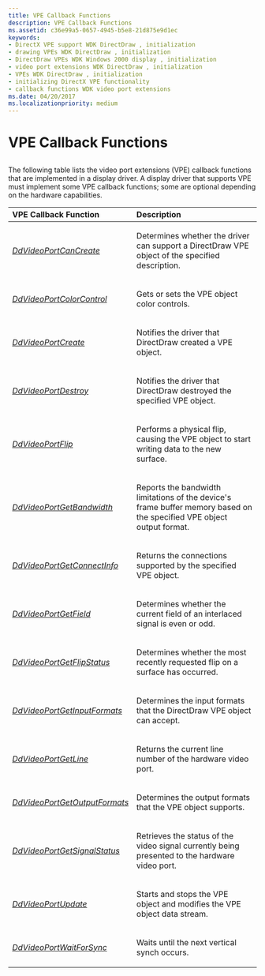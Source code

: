 ```yaml
---
title: VPE Callback Functions
description: VPE Callback Functions
ms.assetid: c36e99a5-0657-4945-b5e8-21d875e9d1ec
keywords:
- DirectX VPE support WDK DirectDraw , initialization
- drawing VPEs WDK DirectDraw , initialization
- DirectDraw VPEs WDK Windows 2000 display , initialization
- video port extensions WDK DirectDraw , initialization
- VPEs WDK DirectDraw , initialization
- initializing DirectX VPE functionality
- callback functions WDK video port extensions
ms.date: 04/20/2017
ms.localizationpriority: medium
---
```


# VPE Callback Functions


## <span id="ddk_vpe_callback_functions_gg"></span><span id="DDK_VPE_CALLBACK_FUNCTIONS_GG"></span>


The following table lists the video port extensions (VPE) callback functions that are implemented in a display driver. A display driver that supports VPE must implement some VPE callback functions; some are optional depending on the hardware capabilities.

<table>
<colgroup>
<col width="50%" />
<col width="50%" />
</colgroup>
<thead>
<tr class="header">
<th align="left">VPE Callback Function</th>
<th align="left">Description</th>
</tr>
</thead>
<tbody>
<tr class="odd">
<td align="left"><p><a href="https://docs.microsoft.com/windows/desktop/api/ddrawint/nc-ddrawint-pdd_vportcb_cancreatevideoport" data-raw-source="[&lt;em&gt;DdVideoPortCanCreate&lt;/em&gt;](/windows/desktop/api/ddrawint/nc-ddrawint-pdd_vportcb_cancreatevideoport)"><em>DdVideoPortCanCreate</em></a></p></td>
<td align="left"><p>Determines whether the driver can support a DirectDraw VPE object of the specified description.</p></td>
</tr>
<tr class="even">
<td align="left"><p><a href="https://docs.microsoft.com/windows/desktop/api/ddrawint/nc-ddrawint-pdd_vportcb_colorcontrol" data-raw-source="[&lt;em&gt;DdVideoPortColorControl&lt;/em&gt;](/windows/desktop/api/ddrawint/nc-ddrawint-pdd_vportcb_colorcontrol)"><em>DdVideoPortColorControl</em></a></p></td>
<td align="left"><p>Gets or sets the VPE object color controls.</p></td>
</tr>
<tr class="odd">
<td align="left"><p><a href="https://docs.microsoft.com/windows/desktop/api/ddrawint/nc-ddrawint-pdd_vportcb_createvideoport" data-raw-source="[&lt;em&gt;DdVideoPortCreate&lt;/em&gt;](/windows/desktop/api/ddrawint/nc-ddrawint-pdd_vportcb_createvideoport)"><em>DdVideoPortCreate</em></a></p></td>
<td align="left"><p>Notifies the driver that DirectDraw created a VPE object.</p></td>
</tr>
<tr class="even">
<td align="left"><p><a href="https://docs.microsoft.com/windows/desktop/api/ddrawint/nc-ddrawint-pdd_vportcb_destroyvport" data-raw-source="[&lt;em&gt;DdVideoPortDestroy&lt;/em&gt;](/windows/desktop/api/ddrawint/nc-ddrawint-pdd_vportcb_destroyvport)"><em>DdVideoPortDestroy</em></a></p></td>
<td align="left"><p>Notifies the driver that DirectDraw destroyed the specified VPE object.</p></td>
</tr>
<tr class="odd">
<td align="left"><p><a href="https://docs.microsoft.com/windows/desktop/api/ddrawint/nc-ddrawint-pdd_vportcb_flip" data-raw-source="[&lt;em&gt;DdVideoPortFlip&lt;/em&gt;](/windows/desktop/api/ddrawint/nc-ddrawint-pdd_vportcb_flip)"><em>DdVideoPortFlip</em></a></p></td>
<td align="left"><p>Performs a physical flip, causing the VPE object to start writing data to the new surface.</p></td>
</tr>
<tr class="even">
<td align="left"><p><a href="https://docs.microsoft.com/windows/desktop/api/ddrawint/nc-ddrawint-pdd_vportcb_getbandwidth" data-raw-source="[&lt;em&gt;DdVideoPortGetBandwidth&lt;/em&gt;](/windows/desktop/api/ddrawint/nc-ddrawint-pdd_vportcb_getbandwidth)"><em>DdVideoPortGetBandwidth</em></a></p></td>
<td align="left"><p>Reports the bandwidth limitations of the device's frame buffer memory based on the specified VPE object output format.</p></td>
</tr>
<tr class="odd">
<td align="left"><p><a href="https://docs.microsoft.com/windows/desktop/api/ddrawint/nc-ddrawint-pdd_vportcb_getvportconnect" data-raw-source="[&lt;em&gt;DdVideoPortGetConnectInfo&lt;/em&gt;](/windows/desktop/api/ddrawint/nc-ddrawint-pdd_vportcb_getvportconnect)"><em>DdVideoPortGetConnectInfo</em></a></p></td>
<td align="left"><p>Returns the connections supported by the specified VPE object.</p></td>
</tr>
<tr class="even">
<td align="left"><p><a href="https://docs.microsoft.com/windows/desktop/api/ddrawint/nc-ddrawint-pdd_vportcb_getfield" data-raw-source="[&lt;em&gt;DdVideoPortGetField&lt;/em&gt;](/windows/desktop/api/ddrawint/nc-ddrawint-pdd_vportcb_getfield)"><em>DdVideoPortGetField</em></a></p></td>
<td align="left"><p>Determines whether the current field of an interlaced signal is even or odd.</p></td>
</tr>
<tr class="odd">
<td align="left"><p><a href="https://docs.microsoft.com/windows/desktop/api/ddrawint/nc-ddrawint-pdd_vportcb_getflipstatus" data-raw-source="[&lt;em&gt;DdVideoPortGetFlipStatus&lt;/em&gt;](/windows/desktop/api/ddrawint/nc-ddrawint-pdd_vportcb_getflipstatus)"><em>DdVideoPortGetFlipStatus</em></a></p></td>
<td align="left"><p>Determines whether the most recently requested flip on a surface has occurred.</p></td>
</tr>
<tr class="even">
<td align="left"><p><a href="https://docs.microsoft.com/windows/desktop/api/ddrawint/nc-ddrawint-pdd_vportcb_getinputformats" data-raw-source="[&lt;em&gt;DdVideoPortGetInputFormats&lt;/em&gt;](/windows/desktop/api/ddrawint/nc-ddrawint-pdd_vportcb_getinputformats)"><em>DdVideoPortGetInputFormats</em></a></p></td>
<td align="left"><p>Determines the input formats that the DirectDraw VPE object can accept.</p></td>
</tr>
<tr class="odd">
<td align="left"><p><a href="https://docs.microsoft.com/windows/desktop/api/ddrawint/nc-ddrawint-pdd_vportcb_getline" data-raw-source="[&lt;em&gt;DdVideoPortGetLine&lt;/em&gt;](/windows/desktop/api/ddrawint/nc-ddrawint-pdd_vportcb_getline)"><em>DdVideoPortGetLine</em></a></p></td>
<td align="left"><p>Returns the current line number of the hardware video port.</p></td>
</tr>
<tr class="even">
<td align="left"><p><a href="https://docs.microsoft.com/windows/desktop/api/ddrawint/nc-ddrawint-pdd_vportcb_getoutputformats" data-raw-source="[&lt;em&gt;DdVideoPortGetOutputFormats&lt;/em&gt;](/windows/desktop/api/ddrawint/nc-ddrawint-pdd_vportcb_getoutputformats)"><em>DdVideoPortGetOutputFormats</em></a></p></td>
<td align="left"><p>Determines the output formats that the VPE object supports.</p></td>
</tr>
<tr class="odd">
<td align="left"><p><a href="https://docs.microsoft.com/windows/desktop/api/ddrawint/nc-ddrawint-pdd_vportcb_getsignalstatus" data-raw-source="[&lt;em&gt;DdVideoPortGetSignalStatus&lt;/em&gt;](/windows/desktop/api/ddrawint/nc-ddrawint-pdd_vportcb_getsignalstatus)"><em>DdVideoPortGetSignalStatus</em></a></p></td>
<td align="left"><p>Retrieves the status of the video signal currently being presented to the hardware video port.</p></td>
</tr>
<tr class="even">
<td align="left"><p><a href="https://docs.microsoft.com/windows/desktop/api/ddrawint/nc-ddrawint-pdd_vportcb_update" data-raw-source="[&lt;em&gt;DdVideoPortUpdate&lt;/em&gt;](/windows/desktop/api/ddrawint/nc-ddrawint-pdd_vportcb_update)"><em>DdVideoPortUpdate</em></a></p></td>
<td align="left"><p>Starts and stops the VPE object and modifies the VPE object data stream.</p></td>
</tr>
<tr class="odd">
<td align="left"><p><a href="https://docs.microsoft.com/windows/desktop/api/ddrawint/nc-ddrawint-pdd_vportcb_waitforsync" data-raw-source="[&lt;em&gt;DdVideoPortWaitForSync&lt;/em&gt;](/windows/desktop/api/ddrawint/nc-ddrawint-pdd_vportcb_waitforsync)"><em>DdVideoPortWaitForSync</em></a></p></td>
<td align="left"><p>Waits until the next vertical synch occurs.</p></td>
</tr>
</tbody>
</table>

 

 


